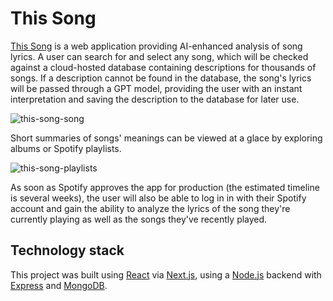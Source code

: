 # This Song

[This Song](https://thissong.app/) is a web application providing AI-enhanced analysis of song lyrics. A user can search for and select any song, which will be checked against a cloud-hosted database containing descriptions for thousands of songs. If a description cannot be found in the database, the song's lyrics will be passed through a GPT model, providing the user with an instant interpretation and saving the description to the database for later use.

![this-song-song](https://github.com/atopala7/this-song/assets/17114523/a2255e47-3350-49a0-89c9-2e7981b8c676)

Short summaries of songs' meanings can be viewed at a glace by exploring albums or Spotify playlists.

![this-song-playlists](https://github.com/atopala7/this-song/assets/17114523/050b00b1-1945-485a-81af-92c7efd678cf)

As soon as Spotify approves the app for production (the estimated timeline is several weeks), the user will also be able to log in in with their Spotify account and gain the ability to analyze the lyrics of the song they're currently playing as well as the songs they've recently played.

<!--![screenshot](https://github.com/atopala7/spotify-react/assets/17114523/ba037816-b4ac-47f8-af84-76d8fcdf0e41)-->

## Technology stack

This project was built using [React](https://react.dev/) via [Next.js](https://nextjs.org/), using a [Node.js](https://nodejs.org/) backend with [Express](https://expressjs.com/) and [MongoDB](https://www.mongodb.com/).
